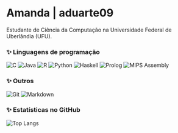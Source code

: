 # Amanda | aduarte09

Estudante de Ciência da Computação na Universidade Federal de Uberlândia (UFU).


### ✨ Linguagens de programação

![C](https://img.shields.io/badge/C-A7002F?style=for-the-badge&logo=c&logoColor=white) ![Java](https://img.shields.io/badge/Java-A7002F?style=for-the-badge&logo=openjdk&logoColor=white) ![R](https://img.shields.io/badge/R-A7002F?style=for-the-badge&logo=r&logoColor=white) ![Python](https://img.shields.io/badge/python-A7002F?style=for-the-badge&logo=python&logoColor=white) ![Haskell](https://img.shields.io/badge/Haskell-A7002F?style=for-the-badge&logo=haskell) ![Prolog](https://img.shields.io/badge/Prolog-A7002F?style=for-the-badge) ![MIPS Assembly](https://img.shields.io/badge/MIPS_Assembly-A7002F?style=for-the-badge)


### ✨ Outros

![Git](https://img.shields.io/badge/Git-A7002F?style=for-the-badge&logo=git) ![Markdown](https://img.shields.io/badge/Markdown-A7002F?style=for-the-badge&logo=markdown)


### ✨ Estatísticas no GitHub

![Top Langs](https://github-readme-stats-git-masterrstaa-rickstaa.vercel.app/api/top-langs/?username=aduarte09&layout=compact&bg_color=000&border_color=000&title_color=FFF&text_color=FFF)

<!---
aduarte09/aduarte09 is a ✨ special ✨ repository because its `README.md` (this file) appears on your GitHub profile.
You can click the Preview link to take a look at your changes.
--->
